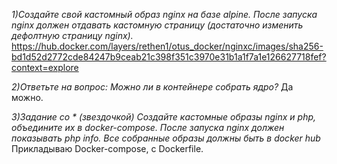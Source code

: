 _1)Создайте свой кастомный образ nginx на базе alpine. После запуска nginx должен отдавать кастомную страницу (достаточно изменить дефолтную страницу nginx)._
https://hub.docker.com/layers/rethen1/otus_docker/nginxc/images/sha256-bd1d52d2772cde84247b9ceab21c398f351c3970e31b1a1f7a1e126627718fef?context=explore 

_2)Ответьте на вопрос: Можно ли в контейнере собрать ядро?_
Да можно. 

_3)Задание со * (звездочкой) Создайте кастомные образы nginx и php, объедините их в docker-compose. После запуска nginx должен показывать php info. Все собранные образы должны быть в docker hub_
Прикладываю Docker-compose, с Dockerfile.
